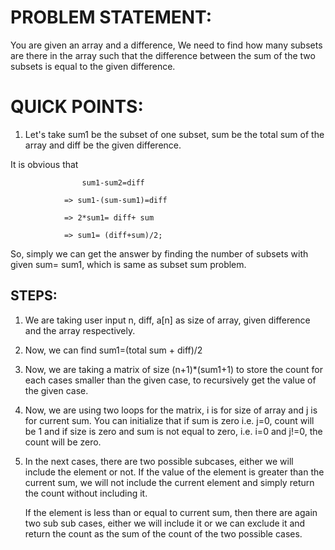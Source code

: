 # PROBLEM STATEMENT:

You are given an array and a difference, We need to find how many subsets are there in the array such that the difference between the sum of the two subsets is equal to the given difference. 

# QUICK POINTS:

1. Let's take sum1 be the subset of one subset, sum be the total sum of the array and diff be the given difference.

It is obvious that

                    sum1-sum2=diff

                => sum1-(sum-sum1)=diff

                => 2*sum1= diff+ sum

                => sum1= (diff+sum)/2;

So, simply we can get the answer by finding the number of subsets with given sum= sum1, which is same as subset sum problem.


## STEPS:

1. We are taking user input n, diff, a[n] as size of array, given difference and the array respectively.

2. Now, we can find sum1=(total sum + diff)/2

2. Now, we are taking a  matrix of size (n+1)*(sum1+1) to store the count for each cases smaller than the given case, to recursively get the value of the given case.

3. Now, we are using two loops for the matrix, i is for size of array and j is for current sum. You can initialize that if sum is zero i.e. j=0, count will be 1 and if size is zero and sum is not equal to zero, i.e. i=0 and j!=0, the count will be zero.

4. In the next cases, there are two possible subcases, either we will include the element or not. If the value of the element is greater than the current sum, we will not include the current element and simply return the count without including it.


    If the element is less than or equal to current sum, then there are again two sub sub cases, either we will include it or we can exclude it and return the count as the sum of the count of the two possible cases. 
